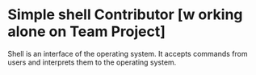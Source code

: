 # Simple shell Contributor [w orking alone on Team Project]

Shell is an interface of the operating system. 
It accepts commands from users and interprets them to the operating system.
